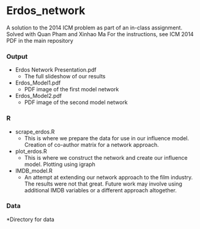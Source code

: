 # Erdos_network
A solution to the 2014 ICM problem as part of an in-class assignment. Solved with Quan Pham and Xinhao Ma
For the instructions, see ICM 2014 PDF in the main repository
### Output
* Erdos Network Presentation.pdf
  * The full slideshow of our results
* Erdos_Model1.pdf
  * PDF image of the first model network
* Erdos_Model2.pdf
  * PDF image of the second model network
### R
* scrape_erdos.R
  * This is where we prepare the data for use in our influence model. Creation of co-author matrix for a network approach.
* plot_erdos.R
  * This is where we construct the network and create our influence model. Plotting using igraph
* IMDB_model.R
  * An attempt at extending our network approach to the film industry. The results were not that great. Future work may involve using additional IMDB variables or a different approach altogether.

### Data 
*Directory for data

